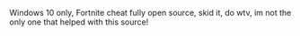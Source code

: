 Windows 10 only, Fortnite cheat fully open source, skid it, do wtv, im not the only one that helped with this source!
